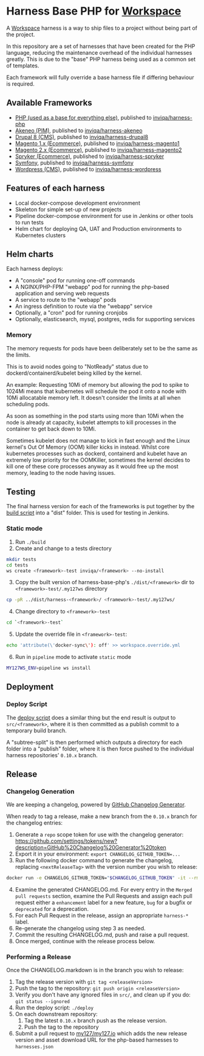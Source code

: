 # Harness Base PHP for [Workspace]

A [Workspace] harness is a way to ship files to a project without being part of the project.

In this repository are a set of harnesses that have been created for the PHP language, reducing the maintenance overhead
of the individual harnesses greatly. This is due to the "base" PHP harness being used as a common set of templates.

Each framework will fully override a base harness file if differing behaviour is required.

## Available Frameworks

* [PHP (used as a base for everything else)](src/_base/), published to [inviqa/harness-php]
* [Akeneo (PIM)](src/akeneo/), published to [inviqa/harness-akeneo]
* [Drupal 8 (CMS)](src/drupal8/), published to [inviqa/harness-drupal8]
* [Magento 1.x (Ecommerce)](src/magento1/), published to [inviqa/harness-magento1]
* [Magento 2.x (Ecommerce)](src/magento2/), published to [inviqa/harness-magento2]
* [Spryker (Ecommerce)](src/spryker/), published to [inviqa/harness-spryker]
* [Symfony](src/symfony/), published to [inviqa/harness-symfony]
* [Wordpress (CMS)](src/wordpress/), published to [inviqa/harness-wordpress]

## Features of each harness

* Local docker-compose development environment
* Skeleton for simple set-up of new projects
* Pipeline docker-compose environment for use in Jenkins or other tools to run tests
* Helm chart for deploying QA, UAT and Production environments to Kubernetes clusters

## Helm charts

Each harness deploys:
* A "console" pod for running one-off commands
* A NGINX/PHP-FPM "webapp" pod for running the php-based application and serving web requests
* A service to route to the "webapp" pods
* An ingress definition to route via the "webapp" service
* Optionally, a "cron" pod for running cronjobs
* Optionally, elasticsearch, mysql, postgres, redis for supporting services

### Memory

The memory requests for pods have been deliberately set to be the same as the limits.

This is to avoid nodes going to "NotReady" status due to dockerd/containerd/kubelet being killed by the kernel.

An example:
Requesting 10Mi of memory but allowing the pod to spike to 1024Mi means that kubernetes will schedule the pod it onto a
node with 10Mi allocatable memory left. It doesn't consider the limits at all when scheduling pods.

As soon as something in the pod starts using more than 10Mi when the node is already at capacity, kubelet attempts to
kill processes in the container to get back down to 10Mi.

Sometimes kubelet does not manage to kick in fast enough and the Linux kernel's Out Of Memory (OOM) killer kicks in
instead. Whilst core kubernetes processes such as dockerd, containerd and kubelet have an extremely low priority for
the OOMKiller, sometimes the kernel decides to kill one of these core processes anyway as it would free up the most
memory, leading to the node having issues.

## Testing

The final harness version for each of the frameworks is put together by the [build script](./build) into a "dist"
folder. This is used for testing in Jenkins.

### Static mode

1. Run `./build`
2. Create and change to a tests directory
```bash
mkdir tests
cd tests
ws create <framework>-test inviqa/<framework> --no-install
```
3. Copy the built version of harness-base-php's ``./dist/<framework>`` dir to `<framework>-test/.my127ws` directory
```bash
cp -pR ../dist/harness-<framework>/ <framework>-test/.my127ws/
```
4. Change directory to `<framework>-test`
```bash
cd `<framework>-test`
```
5. Update the override file in `<framework>-test`:
```bash
echo 'attribute(\'docker-sync\'): off' >> workspace.override.yml
```
6. Run in `pipeline` mode to activate `static` mode
```bash
MY127WS_ENV=pipeline ws install
```

## Deployment

### Deploy Script

The [deploy script](./deploy) does a similar thing but the end result is output to `src/<framework>`, where it is then
committed as a publish commit to a temporary build branch.

A "subtree-split" is then performed which outputs a directory for each folder into a "publish" folder, where it is then
force pushed to the individual harness repositories' `0.10.x` branch.

## Release

### Changelog Generation

We are keeping a changelog, powered by [GitHub Changelog Generator].

When ready to tag a release, make a new branch from the `0.10.x` branch for the changelog entries:
1. Generate a `repo` scope token for use with the changelog generator: https://github.com/settings/tokens/new?description=GitHub%20Changelog%20Generator%20token
2. Export it in your environment: `export CHANGELOG_GITHUB_TOKEN=...`
3. Run the following docker command to generate the changelog, replacing `<nextReleaseTag>` with the version number you
   wish to release:
  ```bash
  docker run -e CHANGELOG_GITHUB_TOKEN="$CHANGELOG_GITHUB_TOKEN" -it --rm -v "$(pwd)":/usr/local/src/your-app -v "$(pwd)/github-changelog-http-cache":/tmp/github-changelog-http-cache ferrarimarco/github-changelog-generator --user inviqa --project harness-base-php --exclude-labels "duplicate,question,invalid,wontfix,skip-changelog" --release-branch 0.9.x --future-release <nextReleaseTag>
  ```
4. Examine the generated CHANGELOG.md. For every entry in the `Merged pull requests` section, examine the Pull Requests
   and assign each pull request either a `enhancement` label for a new feature, `bug` for a bugfix or `deprecated` for
   a deprecation.
5. For each Pull Request in the release, assign an appropriate `harness-*` label.
6. Re-generate the changelog using step 3 as needed.
7. Commit the resulting CHANGELOG.md, push and raise a pull request.
8. Once merged, continue with the release process below.

### Performing a Release

Once the CHANGELOG.markdown is in the branch you wish to release:

1. Tag the release version with `git tag <releaseVersion>`
2. Push the tag to the repository: `git push origin <releaseVersion>`
3. Verify you don't have any ignored files in `src/`, and clean up if you do: `git status --ignored`
4. Run the deploy script: `./deploy`
5. On each downstream repository:
   1. Tag the latest `0.10.x` branch push as the release version.
   2. Push the tag to the repository
6. Submit a pull request to [my127/my127.io] which adds the new release version and asset download URL for the
   php-based harnesses to `harnesses.json`

[Workspace]: https://github.com/my127/workspace
[GitHub Changelog Generator]: https://github.com/github-changelog-generator/github-changelog-generator
[inviqa/harness-php]: https://github.com/inviqa/harness-php
[inviqa/harness-akeneo]: https://github.com/inviqa/harness-akeneo
[inviqa/harness-drupal8]: https://github.com/inviqa/harness-drupal8
[inviqa/harness-magento1]: https://github.com/inviqa/harness-magento1
[inviqa/harness-magento2]: https://github.com/inviqa/harness-magento2
[inviqa/harness-spryker]: https://github.com/inviqa/harness-spryker
[inviqa/harness-symfony]: https://github.com/inviqa/harness-symfony
[inviqa/harness-wordpress]: https://github.com/inviqa/harness-wordpress
[my127/my127.io]: https://github.com/my127/my127.io
